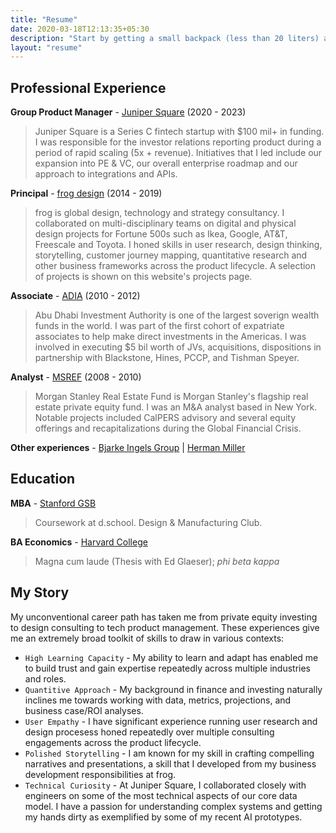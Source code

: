 ```yaml
---
title: "Resume"
date: 2020-03-18T12:13:35+05:30
description: "Start by getting a small backpack (less than 20 liters) and then just travel with what fits in that."
layout: "resume"
---
```


## Professional Experience

**Group Product Manager** - [Juniper Square](https://www.junipersquare.com/) (2020 - 2023)

> Juniper Square is a Series C fintech startup with $100 mil+ in funding. I was responsible for the investor relations reporting product during a period of rapid scaling (5x + revenue). Initiatives that I led include our expansion into PE & VC, our overall enterprise roadmap and our approach to integrations and APIs.
  
**Principal** - [frog design](https://www.frog.co/) (2014 - 2019)

> frog is global design, technology and strategy consultancy. I collaborated on multi-disciplinary teams on digital and physical design projects for Fortune 500s such as Ikea, Google, AT&T, Freescale and Toyota. I honed skills in user research, design thinking, storytelling, customer journey mapping, quantitative research and other business frameworks across the product lifecycle. A selection of projects is shown on this website's projects page.

**Associate** - [ADIA](https://www.adia.ae/) (2010 - 2012)

> Abu Dhabi Investment Authority is one of the largest soverign wealth funds in the world. I was part of the first cohort of expatriate associates to help make direct investments in the Americas. I was involved in executing $5 bil worth of JVs, acquisitions, dispositions in partnership with Blackstone, Hines, PCCP, and Tishman Speyer.

**Analyst** - [MSREF](https://www.morganstanley.com/im/en-us/individual-investor/about-us/investment-teams/real-assets/private-real-estate-investing-team.html) (2008 - 2010)

> Morgan Stanley Real Estate Fund is Morgan Stanley's flagship real estate private equity fund. I was an M&A analyst based in New York. Notable projects included CalPERS advisory and several equity offerings and recapitalizations during the Global Financial Crisis.

**Other experiences** - [Bjarke Ingels Group](https://big.dk/) | [Herman Miller](https://www.hermanmiller.com/solutions/future-of-work/) 

## Education

**MBA** - [Stanford GSB](https://www.gsb.stanford.edu/)

> Coursework at d.school. Design & Manufacturing Club. 

**BA Economics** - [Harvard College](https://college.harvard.edu/)

> Magna cum laude (Thesis with Ed Glaeser); *phi beta kappa*

## My Story
My unconventional career path has taken me from private equity investing to design consulting to tech product management. These experiences give me an extremely broad toolkit of skills to draw in various contexts:

- `High Learning Capacity` - My ability to learn and adapt has enabled me to build trust and gain expertise repeatedly across multiple industries and roles.
- `Quantitive Approach` - My background in finance and investing naturally inclines me towards working with data, metrics, projections, and business case/ROI analyses. 
- `User Empathy` - I have significant experience running user research and design procesess honed repeatedly over multiple consulting engagements across the product lifecycle.
- `Polished Storytelling` - I am known for my skill in crafting compelling narratives and presentations, a skill that I developed from my business development responsibilities at frog.
- `Technical Curiosity` - At Juniper Square, I collaborated closely with engineers on some of the most technical aspects of our core data model. I have a passion for understanding complex systems and getting my hands dirty as exemplified by some of my recent AI prototypes.



